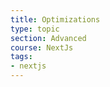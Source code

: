 ```yaml
---
title: Optimizations
type: topic
section: Advanced
course: NextJs
tags: 
- nextjs
---
```

## 









